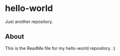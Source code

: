 # hello-world
Just another repository.

## About
This is the ReadMe file for my hello-world repository. :)
